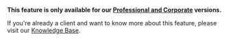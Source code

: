 **This feature is only available for our [Professional and Corporate](https://www.faradaysec.com/#download) versions.**

If you're already a client and want to know more about this feature, please visit our [Knowledge Base](https://support.faradaysec.com/portal/kb/articles/data-analysis).